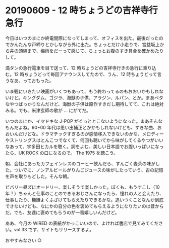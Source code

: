 # 20190609 - 12 時ちょうどの吉祥寺行急行

今日はいつのまにか終電間際になってしまって、オフィスを出た。最後だったのでかんたんな戸締りとかしながら外に出た。ちょっとだけ小走りで、宮益坂上から井の頭線まで、梅雨をだーって感じて、ちょっとお腹のすき具合を確かめたりして。

満タンの急行電車を目で送って、12 時ちょうどの吉祥寺行きの急行に乗り込む。12 時ちょうどって毎回アナウンスしてたので、うん、12 時ちょうどって言うなあ、っておもった。

いま観にいきたい映画がいくつもあって、もう終わってるのもおおいかもしれないけど。キングダム、ゴジラ、海獣の子供、アラジン、ルパン、とか。まあベタなやつばっかりなんだけど、海獣の子供は原作すきだし期待してて、これは絶対みる。でも、米津玄師の歌が ... にがてだ。

いつのまにか、イマドキな J-POP がぐっととこないようになった。まあそんなもんだよね。90~00 年代は思い出補正とかかもしれないけども、すきな曲、おおいんだけどな。ドラマチックすぎるのが感情移入できないのかな、メロディーやストリングスはとんこつでなくて、何回も聴いてから味がしてくるやつがいいなあって、宇多田ヒカルを聴く。詞をよむ、美しい日本語でお腹いっぱいになったら、UK ROCK の口になるので。 The 1975 を聴こう。

朝、会社にあったカフェインレスのコーヒー飲んだら、すんごく麦茶の味がした。ついでに、ノンアルビールがりんごジュースの味がしたっていう、古の記憶を声を取りもどした。そんな朝。

ビバリー昼ズにオードリー、楽しそうで楽しかった。ぼくも、もうすこし（10 年？）ちゃんと仕事のことのできるおじさんになったら、憧れの人と会えたり、仕事したり、機嫌よくふざけてもらえたりできるかな。追いつくことなんか到底できないけども、なにかの自分の色を褒めてもらえるようになりたいのは昔からだ。でも、友達に褒めてもらうのが一番嬉しいんだけど。

ああ、今月の WIRED の表紙がかっこいいので、よければ書店で見てみてください。vol 33 です、サイトもリリースするよ。

おやすみなさい ○

